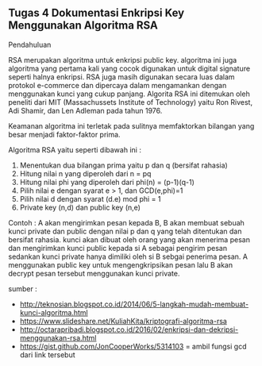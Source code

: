 ## Tugas 4 Dokumentasi Enkripsi Key Menggunakan Algoritma RSA

Pendahuluan

RSA merupakan algoritma untuk enkripsi public key. algoritma ini juga algoritma yang pertama kali yang cocok digunakan untuk digital signature seperti halnya enkripsi. RSA juga masih digunakan secara luas dalam protokol e-commerce dan dipercaya dalam mengamankan dengan menggunakan kunci yang cukup panjang. Algorita RSA ini ditemukan oleh peneliti dari MIT (Massachussets Institute of Technology) yaitu Ron Rivest, Adi Shamir, dan Len Adleman pada tahun 1976.

Keamanan algoritma ini terletak pada sulitnya memfaktorkan bilangan yang besar menjadi faktor-faktor prima.

Algoritma RSA yaitu seperti dibawah ini :

1. Menentukan dua bilangan prima yaitu p dan q (bersifat rahasia)
2. Hitung nilai n yang diperoleh dari n = pq
3. Hitung nilai phi yang diperoleh dari phi(n) = (p-1)(q-1)
4. Pilih nilai e dengan syarat e > 1, dan GCD(e,phi)=1
5. Pilih nilai d dengan syarat (d.e) mod phi = 1
6. Private key (n,d) dan public key (n,e)

Contoh :
A akan mengirimkan pesan kepada B, B akan membuat sebuah kunci private dan public dengan nilai p dan q yang telah ditentukan dan bersifat rahasia. kunci akan dibuat oleh orang yang akan menerima pesan dan mengirimkan kunci public kepada si A sebagai pengirim pesan sedankan kunci private hanya dimiliki oleh si B sebgai penerima pesan. A menggunakan public key untuk mengengkripsikan pesan lalu B akan decrypt pesan tersebut menggunakan kunci private.   


sumber :
* http://teknosian.blogspot.co.id/2014/06/5-langkah-mudah-membuat-kunci-algoritma.html
* https://www.slideshare.net/KuliahKita/kriptografi-algoritma-rsa
* http://octarapribadi.blogspot.co.id/2016/02/enkripsi-dan-dekripsi-menggunakan-rsa.html
* https://gist.github.com/JonCooperWorks/5314103 = ambil fungsi gcd dari link tersebut
